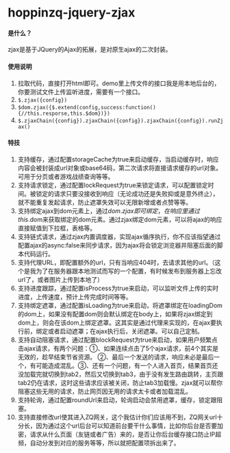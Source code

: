 # hoppinzq-jquery-zjax

#### 是什么？
zjax是基于JQuery的Ajax的拓展，是对原生ajax的二次封装。

#### 使用说明

1.  拉取代码，直接打开html即可。demo里上传文件的接口我是用本地后台的，你要测试文件上传监听进度，需要有一个接口。
2.  ```$.zjax({config})```
3.  ```$dom.zjax({$.extend(config,success:function(){//this.resporse,this.$dom})})```  
4.  ```$.zjaxChain({config}).zjaxChain({config}).zjaxChain({config}).runZjax()```

#### 特技

1.   支持缓存，通过配置storageCache为true来启动缓存，当启动缓存时，响应内容会被封装成url对象或base64码，第二次请求将直接请求缓存的url对象。可用于分页或者游戏战绩查询等等。
2.   支持请求锁定，通过配置lockRequest为true来锁定请求，可以配置锁定时间。被锁定的请求只要没接收到响应（无论成功还是失败抑或是意外终止），就不能重复发起请求，防止遮罩失效可以无限新增或者点赞等等。
3.   支持绑定ajax到dom元素上，通过$dom.zjax即可绑定，在响应里通过this.$dom来获取绑定的dom元素。通过zjax绑定dom元素，可以将ajax的响应直接赋值到下拉框，表格等。
4.   支持链式请求，通过zjax内置调度器，实现ajax循序执行，你不应该指望通过配置ajax的async:false来同步请求，因为ajax将会锁定浏览器并阻塞后面的脚本代码运行。
5.   支持代理URL，即配置额外的url，只有当响应404时，去请求其他的url。（这个是我为了在服务器跟本地测试而写的一个配置，有时候发布到服务器上忘改url了，或者图片上传到本地了）
6.   支持进度跟踪，通过配置isProcess为true来启动，可以监听文件上传的实时进度，上传速度，预计上传完成时间等等。
7.   支持绑定遮罩，通过配置isLoading为true来启动，将遮罩绑定在loadingDom的dom上，如果没有配置dom则会默认绑定在body上，如果将zjax绑定到dom上，则会在该dom上绑定遮罩。这其实是通过代理来实现的，在ajax要执行前，绑定或者启动遮罩；在ajax执行后，关闭遮罩。可以自己定制。
8.   支持自动阻塞请求，通过配置blockRequest为true来启动，如果用户频繁点击ajax请求，有两个问题：①、如果连续点击了5个ajax请求，前4个其实是无效的，趁早结束节省资源。 ②、最后一个发送的请求，响应未必是最后一个，有可能造成混乱。③、还有一个问题，有一个人进入首页，结果首页还没加载完就切换到tab2，然后又切换到tab3，由于没有发生路由跳转，主页跟tab2仍在请求，这时这些请求应该被关闭，防止tab3加载慢。zjax就可以帮你阻塞这些无用的请求，防止网页因无用的请求太卡或者加载混乱。
9.   支持轮询，通过配置roundUrl来启动，轮询启动会禁用遮罩，缓存，锁定跟阻塞。
10.  支持直接修改url使其进入ZQ网关，这个我估计你们应该用不到，ZQ网关url十分长，因为通过这个url后台可以知道前台要干什么事情，比如你后台是否要加密，请求从什么页面（友链或者广告）来的，是否让你后台缓存接口防止IP超频，自动分发到对应的服务等等，所以就把配置项拆出来了。 


